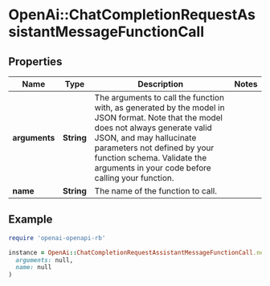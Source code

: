 # OpenAi::ChatCompletionRequestAssistantMessageFunctionCall

## Properties

| Name | Type | Description | Notes |
| ---- | ---- | ----------- | ----- |
| **arguments** | **String** | The arguments to call the function with, as generated by the model in JSON format. Note that the model does not always generate valid JSON, and may hallucinate parameters not defined by your function schema. Validate the arguments in your code before calling your function. |  |
| **name** | **String** | The name of the function to call. |  |

## Example

```ruby
require 'openai-openapi-rb'

instance = OpenAi::ChatCompletionRequestAssistantMessageFunctionCall.new(
  arguments: null,
  name: null
)
```

